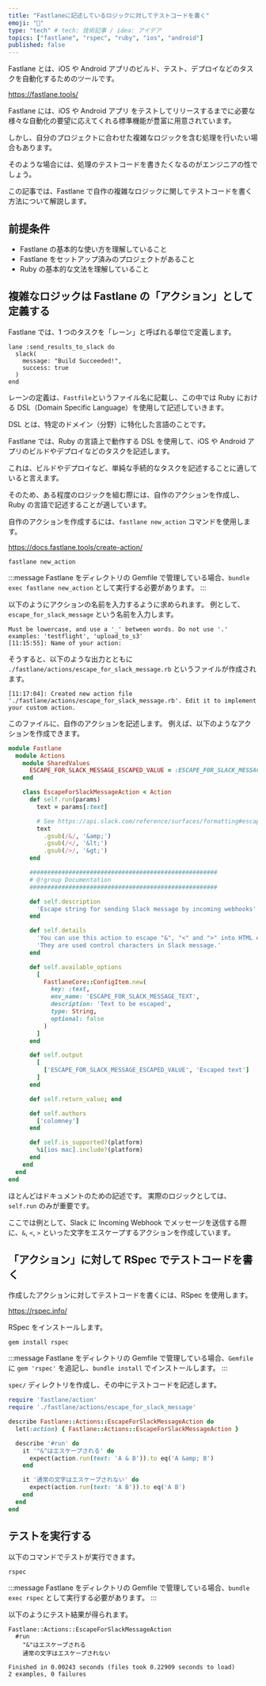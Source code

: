```yaml
---
title: "Fastlaneに記述しているロジックに対してテストコードを書く"
emoji: "🌟"
type: "tech" # tech: 技術記事 / idea: アイデア
topics: ["fastlane", "rspec", "ruby", "ios", "android"]
published: false
---
```


<!-- cspell:ignore gsub, testflight -->

Fastlane とは、iOS や Android アプリのビルド、テスト、デプロイなどのタスクを自動化するためのツールです。

https://fastlane.tools/

Fastlane には、iOS や Android アプリ をテストしてリリースするまでに必要な様々な自動化の要望に応えてくれる標準機能が豊富に用意されています。

しかし、自分のプロジェクトに合わせた複雑なロジックを含む処理を行いたい場合もあります。

そのような場合には、処理のテストコードを書きたくなるのがエンジニアの性でしょう。

この記事では、Fastlane で自作の複雑なロジックに関してテストコードを書く方法について解説します。

## 前提条件

- Fastlane の基本的な使い方を理解していること
- Fastlane をセットアップ済みのプロジェクトがあること
- Ruby の基本的な文法を理解していること

## 複雑なロジックは Fastlane の「アクション」として定義する

Fastlane では、1 つのタスクを「レーン」と呼ばれる単位で定義します。

```ruby:fastlane/Fastfile
lane :send_results_to_slack do
  slack(
    message: "Build Succeeded!",
    success: true
  )
end
```

レーンの定義は、`Fastfile`というファイル名に記載し、この中では Ruby における DSL（Domain Specific Language）を使用して記述していきます。

DSL とは、特定のドメイン（分野）に特化した言語のことです。

Fastlane では、Ruby の言語上で動作する DSL を使用して、iOS や Android アプリのビルドやデプロイなどのタスクを記述します。

これは、ビルドやデプロイなど、単純な手続的なタスクを記述することに適していると言えます。

そのため、ある程度のロジックを組む際には、自作のアクションを作成し、Ruby の言語で記述することが適しています。

自作のアクションを作成するには、`fastlane new_action` コマンドを使用します。

https://docs.fastlane.tools/create-action/

```shell
fastlane new_action
```

:::message
Fastlane をディレクトリの Gemfile で管理している場合、`bundle exec fastlane new_action` として実行する必要があります。
:::

以下のようにアクションの名前を入力するように求められます。
例として、`escape_for_slack_message` という名前を入力します。

```log
Must be lowercase, and use a '_' between words. Do not use '.'
examples: 'testflight', 'upload_to_s3'
[11:15:55]: Name of your action:
```

そうすると、以下のような出力とともに `./fastlane/actions/escape_for_slack_message.rb` というファイルが作成されます。

```log
[11:17:04]: Created new action file './fastlane/actions/escape_for_slack_message.rb'. Edit it to implement your custom action.
```

このファイルに、自作のアクションを記述します。
例えば、以下のようなアクションを作成できます。

```ruby:fastlane/actions/escape_for_slack_message.rb
module Fastlane
  module Actions
    module SharedValues
      ESCAPE_FOR_SLACK_MESSAGE_ESCAPED_VALUE = :ESCAPE_FOR_SLACK_MESSAGE_ESCAPED_VALUE
    end

    class EscapeForSlackMessageAction < Action
      def self.run(params)
        text = params[:text]

        # See https://api.slack.com/reference/surfaces/formatting#escaping
        text
          .gsub(/&/, '&amp;')
          .gsub(/</, '&lt;')
          .gsub(/>/, '&gt;')
      end

      #####################################################
      # @!group Documentation
      #####################################################

      def self.description
        'Escape string for sending Slack message by incoming webhooks'
      end

      def self.details
        'You can use this action to escape "&", "<" and ">" into HTML entities.'\
        'They are used control characters in Slack message.'
      end

      def self.available_options
        [
          FastlaneCore::ConfigItem.new(
            key: :text,
            env_name: 'ESCAPE_FOR_SLACK_MESSAGE_TEXT',
            description: 'Text to be escaped',
            type: String,
            optional: false
          )
        ]
      end

      def self.output
        [
          ['ESCAPE_FOR_SLACK_MESSAGE_ESCAPED_VALUE', 'Escaped text']
        ]
      end

      def self.return_value; end

      def self.authors
        ['colomney']
      end

      def self.is_supported?(platform)
        %i[ios mac].include?(platform)
      end
    end
  end
end
```

ほとんどはドキュメントのための記述です。
実際のロジックとしては、`self.run` のみが重要です。

ここでは例として、Slack に Incoming Webhook でメッセージを送信する際に、`&`, `<`, `>` といった文字をエスケープするアクションを作成しています。

## 「アクション」に対して RSpec でテストコードを書く

作成したアクションに対してテストコードを書くには、RSpec を使用します。

https://rspec.info/

RSpec をインストールします。

```shell
gem install rspec
```

:::message
Fastlane をディレクトリの Gemfile で管理している場合、`Gemfile` に `gem 'rspec'` を追記し、`bundle install` でインストールします。
:::

`spec/` ディレクトリを作成し、その中にテストコードを記述します。

```ruby:spec/escape_for_slack_message_spec.rb
require 'fastlane/action'
require './fastlane/actions/escape_for_slack_message'

describe Fastlane::Actions::EscapeForSlackMessageAction do
  let(:action) { Fastlane::Actions::EscapeForSlackMessageAction }

  describe '#run' do
    it '"&"はエスケープされる' do
      expect(action.run(text: 'A & B')).to eq('A &amp; B')
    end

    it '通常の文字はエスケープされない' do
      expect(action.run(text: 'A B')).to eq('A B')
    end
  end
end
```

## テストを実行する

以下のコマンドでテストが実行できます。

```shell
rspec
```

:::message
Fastlane をディレクトリの Gemfile で管理している場合、`bundle exec rspec` として実行する必要があります。
:::

以下のようにテスト結果が得られます。

```log
Fastlane::Actions::EscapeForSlackMessageAction
  #run
    "&"はエスケープされる
    通常の文字はエスケープされない

Finished in 0.00243 seconds (files took 0.22909 seconds to load)
2 examples, 0 failures
```
